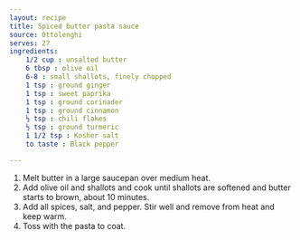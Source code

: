 ```yaml
---
layout: recipe
title: Spiced butter pasta sauce
source: Ottolenghi
serves: 2?
ingredients:
    1/2 cup : unsalted butter
    6 tbsp : olive oil
    6-8 : small shallots, finely chopped
    1 tsp : ground ginger
    1 tsp : sweet paprika
    1 tsp : ground corinader
    1 tsp : ground cinnamon
    ½ tsp : chili flakes
    ½ tsp : ground turmeric
    1 1/2 tsp : Kosher salt
    to taste : Black pepper

---
```


1. Melt butter in a large saucepan over medium heat.
2. Add olive oil and shallots and cook until shallots are softened and butter starts to brown, about 10 minutes.
3. Add all spices, salt, and pepper. Stir well and remove from heat and keep warm.
4. Toss with the pasta to coat.

